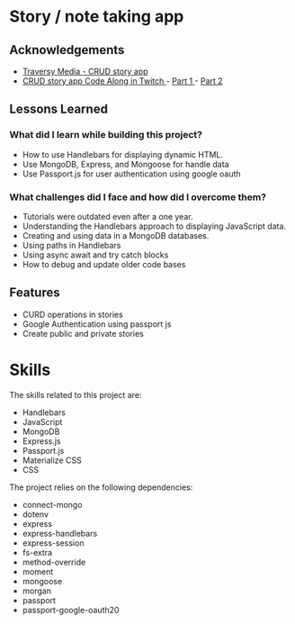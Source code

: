 <!-- @format -->

<h1>Story / note taking app</h1>

<h2>Acknowledgements</h2>

<ul>
  <li>
    <a href="https://awesomeopensource.com/project/elangosundar/awesome-README-templates">
      Traversy Media - CRUD story app
    </a>
  </li>
  <li>
    <a href="https://www.twitch.tv/yourtwitchchannel">
      CRUD story app Code Along in Twitch
    </a>
    - 
    <a href="https://www.youtube.com/watch?v=TmlyYKEzE_Q&t=10s">
      Part 1
    </a>
    - 
    <a href="https://www.youtube.com/watch?v=M2h-zlGGYvc&t=10s">
      Part 2
    </a>
  </li>
</ul>

<h2>Lessons Learned</h2>

<h3>What did I learn while building this project?</h3>

<ul>
  <li>How to use Handlebars for displaying dynamic HTML.</li>
  <li>Use MongoDB, Express, and Mongoose for handle data</li>
  <li>Use Passport.js for user authentication using google oauth</li>
</ul>

<h3>What challenges did I face and how did I overcome them?</h3>

<ul>
  <li>Tutorials were outdated even after a one year.</li>
  <li>Understanding the Handlebars approach to displaying JavaScript data.</li>
  <li>Creating and using data in a MongoDB databases.</li>
  <li> Using paths in Handlebars </li>
  <li>Using async await and try catch blocks</li>
  <li>How to debug and update older code bases</li>
</ul>

<h2>Features</h2>

<ul>
  <li>CURD operations in stories</li>
  <li> Google Authentication using passport js</li>
  <li>Create public and private stories </li>

</ul>

<h1>Skills</h1>

<p>The skills related to this project are:</p>

<ul>
 <li>Handlebars</li>
 <li>JavaScript</li>
  <li>MongoDB</li>
   <li>Express.js</li>
    <li>Passport.js</li>
    <li>Materialize CSS</li>
    <li>CSS</li>
  
</ul>

<p>The project relies on the following dependencies:</p>

<ul>
  <li>connect-mongo</li>
  <li>dotenv</li>
  <li>express</li>
  <li>express-handlebars</li>
  <li>express-session</li>
  <li>fs-extra</li>
  <li>method-override</li>
  <li>moment</li>
  <li>mongoose</li>
  <li>morgan</li>
  <li>passport</li>
  <li>passport-google-oauth20</li>
</ul>

